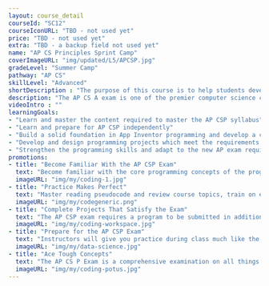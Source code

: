 ```yaml
---
layout: course_detail
courseId: "SC12"
courseIconURL: "TBD - not used yet"
price: "TBD - not used yet"
extra: "TBD - a backup field not used yet"
name: "AP CS Principles Sprint Camp"
coverImageURL: "img/updated/L5/APCSP.jpg"
gradeLevel: "Summer Camp"
pathway: "AP CS"
skillLevel: "Advanced"
shortDescription : "The purpose of this course is to help students develop the knowledge and programming skills needed to pass the AP CS P exam."
description: "The AP CS A exam is one of the premier computer science college-level exams administered by the College Board every year. The exam focuses on conceptual understandings of computer science and programming, such as how computers work and how programming logic extends into real software. Students enrolled in our sprint camp will learn all of the conceptual fundamentals that they need to ace the exam, but also gain assistance in another big portion -- the Create Task, which is a large piece of software that demonstrates a student's mastery of computer science principles."
videoIntro : ""
learningGoals:
- "Learn and master the content required to master the AP CSP syllabus"
- "Learn and prepare for AP CSP independently"
- "Build a solid foundation in App Inventor programming and develop a computational mindset"
- "Develop and design programming projects which meet the requirements of the AP CSP exam"
- "Strengthen the programming skills and adapt to the new AP exam requirements"
promotions:
- title: "Become Familiar With the AP CSP Exam"
  text: "Become familiar with the core programming concepts of the programming language and train logical thinking skills to develop a programming mindset."
  imageURL: "img/my/coding-1.jpg"
- title: "Practice Makes Perfect"
  text: "Master reading pseudocode and review course topics, train on exam exercises, and strengthen the basic programming skills needed for the exam. Instructors will work with you to address your weak points."
  imageURL: "img/my/codegeneric.png"
- title: "Complete Projects That Satisfy the Exam"
  text: "The AP CSP exam requires a program to be submitted in addition to taking the written exam. Our instructors will help you make your project that fits all the requirements."
  imageURL: "img/my/coding-workspace.jpg"
- title: "Prepare for the AP CSP Exam"
  text: "Instructors will give you practice during class much like the questions and content from the official AP CSP exam. Master classwork and you can master the exam."
  imageURL: "img/my/data-science.jpg"
- title: "Ace Tough Concepts"
  text: "The AP CS P Exam is a comprehensive examination on all things in Computer Science. In these classes, you will learn the ins and outs of the Computer Science field so you can be more prepared for the questions that they will throw at you during the exam!"
  imageURL: "img/my/coding-potus.jpg"
---
```

